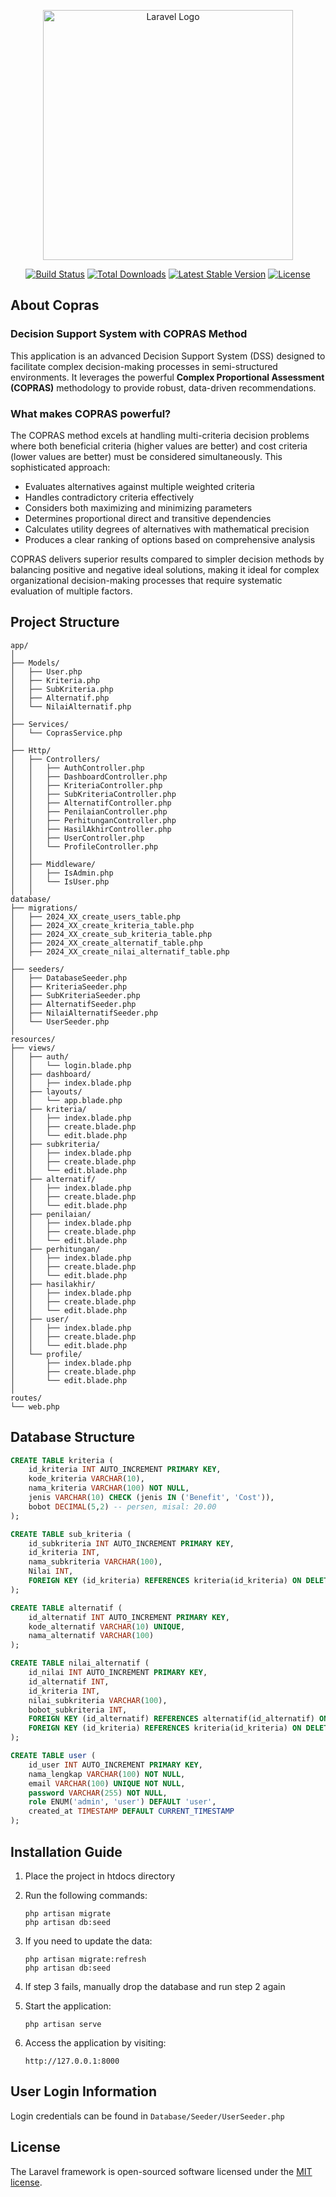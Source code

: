 <p align="center"><a href="https://laravel.com" target="_blank"><img src="https://raw.githubusercontent.com/laravel/art/master/logo-lockup/5%20SVG/2%20CMYK/1%20Full%20Color/laravel-logolockup-cmyk-red.svg" width="400" alt="Laravel Logo"></a></p>
<p align="center">
<a href="https://github.com/laravel/framework/actions"><img src="https://github.com/laravel/framework/workflows/tests/badge.svg" alt="Build Status"></a>
<a href="https://packagist.org/packages/laravel/framework"><img src="https://img.shields.io/packagist/dt/laravel/framework" alt="Total Downloads"></a>
<a href="https://packagist.org/packages/laravel/framework"><img src="https://img.shields.io/packagist/v/laravel/framework" alt="Latest Stable Version"></a>
<a href="https://packagist.org/packages/laravel/framework"><img src="https://img.shields.io/packagist/l/laravel/framework" alt="License"></a>
</p>

## About Copras

### Decision Support System with COPRAS Method

This application is an advanced Decision Support System (DSS) designed to facilitate complex decision-making processes in semi-structured environments. It leverages the powerful **Complex Proportional Assessment (COPRAS)** methodology to provide robust, data-driven recommendations.

### What makes COPRAS powerful?

The COPRAS method excels at handling multi-criteria decision problems where both beneficial criteria (higher values are better) and cost criteria (lower values are better) must be considered simultaneously. This sophisticated approach:

-   Evaluates alternatives against multiple weighted criteria
-   Handles contradictory criteria effectively
-   Considers both maximizing and minimizing parameters
-   Determines proportional direct and transitive dependencies
-   Calculates utility degrees of alternatives with mathematical precision
-   Produces a clear ranking of options based on comprehensive analysis

COPRAS delivers superior results compared to simpler decision methods by balancing positive and negative ideal solutions, making it ideal for complex organizational decision-making processes that require systematic evaluation of multiple factors.

## Project Structure

```
app/
│
├── Models/
│   ├── User.php
│   ├── Kriteria.php
│   ├── SubKriteria.php
│   ├── Alternatif.php
│   └── NilaiAlternatif.php
│
├── Services/
│   └── CoprasService.php
│
├── Http/
│   ├── Controllers/
│   │   ├── AuthController.php
│   │   ├── DashboardController.php
│   │   ├── KriteriaController.php
│   │   ├── SubKriteriaController.php
│   │   ├── AlternatifController.php
│   │   ├── PenilaianController.php
│   │   ├── PerhitunganController.php
│   │   ├── HasilAkhirController.php
│   │   ├── UserController.php
│   │   └── ProfileController.php
│   │
│   ├── Middleware/
│   │   ├── IsAdmin.php
│   │   └── IsUser.php
│   │
database/
├── migrations/
│   ├── 2024_XX_create_users_table.php
│   ├── 2024_XX_create_kriteria_table.php
│   ├── 2024_XX_create_sub_kriteria_table.php
│   ├── 2024_XX_create_alternatif_table.php
│   ├── 2024_XX_create_nilai_alternatif_table.php
│
├── seeders/
│   ├── DatabaseSeeder.php
│   ├── KriteriaSeeder.php
│   ├── SubKriteriaSeeder.php
│   ├── AlternatifSeeder.php
│   ├── NilaiAlternatifSeeder.php
│   └── UserSeeder.php
│
resources/
├── views/
│   ├── auth/
│   │   └── login.blade.php
│   ├── dashboard/
│   │   ├── index.blade.php
│   ├── layouts/
│   │   └── app.blade.php
│   ├── kriteria/
│   │   ├── index.blade.php
│   │   ├── create.blade.php
│   │   └── edit.blade.php
│   ├── subkriteria/
│   │   ├── index.blade.php
│   │   ├── create.blade.php
│   │   └── edit.blade.php
│   ├── alternatif/
│   │   ├── index.blade.php
│   │   ├── create.blade.php
│   │   └── edit.blade.php
│   ├── penilaian/
│   │   ├── index.blade.php
│   │   ├── create.blade.php
│   │   └── edit.blade.php
│   ├── perhitungan/
│   │   ├── index.blade.php
│   │   ├── create.blade.php
│   │   └── edit.blade.php
│   ├── hasilakhir/
│   │   ├── index.blade.php
│   │   ├── create.blade.php
│   │   └── edit.blade.php
│   ├── user/
│   │   ├── index.blade.php
│   │   ├── create.blade.php
│   │   └── edit.blade.php
│   └── profile/
│       ├── index.blade.php
│       ├── create.blade.php
│       └── edit.blade.php
│
routes/
└── web.php
```

## Database Structure

```sql
CREATE TABLE kriteria (
    id_kriteria INT AUTO_INCREMENT PRIMARY KEY,
    kode_kriteria VARCHAR(10),
    nama_kriteria VARCHAR(100) NOT NULL,
    jenis VARCHAR(10) CHECK (jenis IN ('Benefit', 'Cost')),
    bobot DECIMAL(5,2) -- persen, misal: 20.00
);

CREATE TABLE sub_kriteria (
    id_subkriteria INT AUTO_INCREMENT PRIMARY KEY,
    id_kriteria INT,
    nama_subkriteria VARCHAR(100),
    Nilai INT,
    FOREIGN KEY (id_kriteria) REFERENCES kriteria(id_kriteria) ON DELETE CASCADE
);

CREATE TABLE alternatif (
    id_alternatif INT AUTO_INCREMENT PRIMARY KEY,
    kode_alternatif VARCHAR(10) UNIQUE,
    nama_alternatif VARCHAR(100)
);

CREATE TABLE nilai_alternatif (
    id_nilai INT AUTO_INCREMENT PRIMARY KEY,
    id_alternatif INT,
    id_kriteria INT,
    nilai_subkriteria VARCHAR(100),
    bobot_subkriteria INT,
    FOREIGN KEY (id_alternatif) REFERENCES alternatif(id_alternatif) ON DELETE CASCADE,
    FOREIGN KEY (id_kriteria) REFERENCES kriteria(id_kriteria) ON DELETE CASCADE
);

CREATE TABLE user (
    id_user INT AUTO_INCREMENT PRIMARY KEY,
    nama_lengkap VARCHAR(100) NOT NULL,
    email VARCHAR(100) UNIQUE NOT NULL,
    password VARCHAR(255) NOT NULL,
    role ENUM('admin', 'user') DEFAULT 'user',
    created_at TIMESTAMP DEFAULT CURRENT_TIMESTAMP
);
```

## Installation Guide

1. Place the project in htdocs directory
2. Run the following commands:

    ```
    php artisan migrate
    php artisan db:seed
    ```

3. If you need to update the data:

    ```
    php artisan migrate:refresh
    php artisan db:seed
    ```

4. If step 3 fails, manually drop the database and run step 2 again

5. Start the application:
    ```
    php artisan serve
    ```
6. Access the application by visiting:
    ```
    http://127.0.0.1:8000
    ```

## User Login Information

Login credentials can be found in `Database/Seeder/UserSeeder.php`

## License

The Laravel framework is open-sourced software licensed under the [MIT license](https://opensource.org/licenses/MIT).
